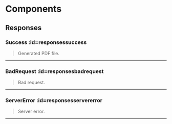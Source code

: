 # Components

## Responses 

### Success :id=responsessuccess
> Generated PDF file.


* * *

### BadRequest :id=responsesbadrequest
> Bad request.


* * *

### ServerError :id=responsesservererror
> Server error.


* * *

